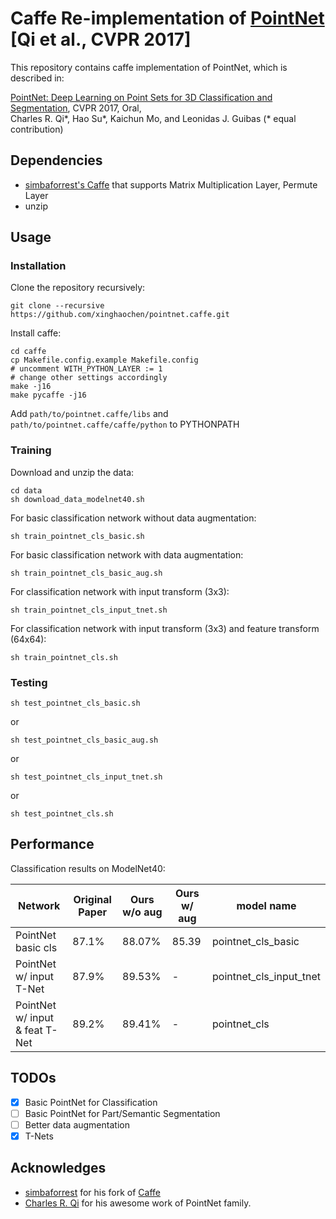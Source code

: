 # Caffe Re-implementation of [PointNet](https://github.com/charlesq34/pointnet) [Qi et al., CVPR 2017]

This repository contains caffe implementation of PointNet, which is described in:

[PointNet: Deep Learning on Point Sets for 3D Classification and Segmentation](http://openaccess.thecvf.com/content_cvpr_2017/papers/Qi_PointNet_Deep_Learning_CVPR_2017_paper.pdf), CVPR 2017, Oral,\
Charles R. Qi*, Hao Su*, Kaichun Mo, and Leonidas J. Guibas (* equal contribution)

## Dependencies

- [simbaforrest's Caffe](https://github.com/simbaforrest/caffe/tree/3d42ec54eade6243fe84b068ba049340acd3b687) that supports Matrix Multiplication Layer, Permute Layer
- unzip


## Usage

### Installation

Clone the repository recursively:
```
git clone --recursive https://github.com/xinghaochen/pointnet.caffe.git
```

Install caffe:
```
cd caffe
cp Makefile.config.example Makefile.config
# uncomment WITH_PYTHON_LAYER := 1
# change other settings accordingly
make -j16
make pycaffe -j16
```
Add `path/to/pointnet.caffe/libs` and `path/to/pointnet.caffe/caffe/python` to PYTHONPATH

### Training

Download and unzip the data:
```
cd data
sh download_data_modelnet40.sh
```

For basic classification network without data augmentation:
```
sh train_pointnet_cls_basic.sh
```
For basic classification network with data augmentation:
```
sh train_pointnet_cls_basic_aug.sh
```
For classification network with input transform (3x3):
```
sh train_pointnet_cls_input_tnet.sh
```
For classification network with input transform (3x3) and feature transform (64x64):
```
sh train_pointnet_cls.sh
```

### Testing
```
sh test_pointnet_cls_basic.sh
```
or
```
sh test_pointnet_cls_basic_aug.sh
```
or
```
sh test_pointnet_cls_input_tnet.sh
```
or
```
sh test_pointnet_cls.sh
```

## Performance
Classification results on ModelNet40:

| Network | Original Paper | Ours w/o aug | Ours w/ aug| model name |
|---------- | ----------- |---------- | ----------- | ----------- |
| PointNet basic cls | 87.1% | 88.07% | 85.39| pointnet_cls_basic |
| PointNet w/ input T-Net | 87.9% | 89.53% | -| pointnet_cls_input_tnet|
| PointNet w/ input & feat T-Net | 89.2% | 89.41% | -| pointnet_cls|

## TODOs

- [x] Basic PointNet for Classification
- [ ] Basic PointNet for Part/Semantic Segmentation
- [ ] Better data augmentation
- [x] T-Nets

## Acknowledges
- [simbaforrest](https://github.com/simbaforrest) for his fork of [Caffe](https://github.com/simbaforrest/caffe/tree/3d42ec54eade6243fe84b068ba049340acd3b687)
- [Charles R. Qi](https://github.com/charlesq34/) for his awesome work of PointNet family.
